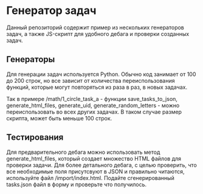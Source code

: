 # Генератор задач

Данный репозиторий содержит пример из нескольких генераторов задач, а также JS-скрипт для удобного дебага и проверки созданных задач.

## Генераторы

Для генерации задач используется Python. Обычно код занимает от 100 до 200 строк, но все зависит от количества переиспользования функций, которые могут повторяться из раза в раз, в новых задачах.

Так в примере /math/1_circle_task_a - функции save_tasks_to_json, generate_html_files, generate_uid, generate_random_letters - можно переиспользовать во всех других задачах. В таком случае размер скрипта, может быть меньше 100 строк. 

## Тестирования 

Для предварительного дебага можно использовать метод generate_html_files, который создает множество HTML файлов для проверки задачи. Для более детального дебага, с целью проверить, что все необходимые поля присутсвуют в JSON и правильно читаются, используйте файл /import/index.html. Подайте сгенерированный tasks.json файл в форму и проверьте что получилось.
